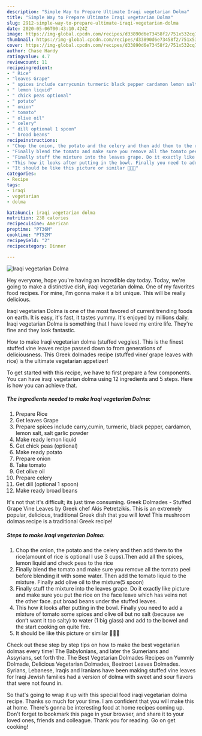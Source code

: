 ```yaml
---
description: "Simple Way to Prepare Ultimate Iraqi vegetarian Dolma"
title: "Simple Way to Prepare Ultimate Iraqi vegetarian Dolma"
slug: 2912-simple-way-to-prepare-ultimate-iraqi-vegetarian-dolma
date: 2020-05-06T00:43:10.424Z
image: https://img-global.cpcdn.com/recipes/d33890d6e73458f2/751x532cq70/iraqi-vegetarian-dolma-recipe-main-photo.jpg
thumbnail: https://img-global.cpcdn.com/recipes/d33890d6e73458f2/751x532cq70/iraqi-vegetarian-dolma-recipe-main-photo.jpg
cover: https://img-global.cpcdn.com/recipes/d33890d6e73458f2/751x532cq70/iraqi-vegetarian-dolma-recipe-main-photo.jpg
author: Chase Hardy
ratingvalue: 4.7
reviewcount: 11
recipeingredient:
- " Rice"
- "leaves Grape"
- " spices include carrycumin turmeric black pepper cardamon lemon salt salt garlic powder"
- " lemon liquid"
- " chick peas optional"
- " potato"
- " onion"
- " tomato"
- " olive oil"
- " celery"
- " dill optional 1 spoon"
- " broad beans"
recipeinstructions:
- "Chop the onion, the potato and the celery and then add them to the rice(amount of rice is optional I use 3 cups).Then add all the spices, lemon liquid and check peas to the rice"
- "Finally blend the tomato and make sure you remove all the tomato peel before blending it with some water. Then add the tomato liquid to the mixture. Finally add olive oil to the mixture(5 spoon)"
- "Finally stuff the mixture into the leaves grape. Do it exactly like picture and make sure you put the rice on the face leave which has veins not the other face. put broad beans under the stuffed leaves."
- "This how it looks after putting in the bowl. Finally you need to add a mixture of tomato some spices and olive oil but no salt (because we don’t want it too salty) to water (1 big glass) and add to the bowel and the start cooking on quite fire."
- "It should be like this picture or similar 👍🏻😍"
categories:
- Recipe
tags:
- iraqi
- vegetarian
- dolma

katakunci: iraqi vegetarian dolma 
nutrition: 238 calories
recipecuisine: American
preptime: "PT36M"
cooktime: "PT52M"
recipeyield: "2"
recipecategory: Dinner

---
```



![Iraqi vegetarian Dolma](https://img-global.cpcdn.com/recipes/d33890d6e73458f2/751x532cq70/iraqi-vegetarian-dolma-recipe-main-photo.jpg)

Hey everyone, hope you're having an incredible day today. Today, we're going to make a distinctive dish, iraqi vegetarian dolma. One of my favorites food recipes. For mine, I'm gonna make it a bit unique. This will be really delicious.

Iraqi vegetarian Dolma is one of the most favored of current trending foods on earth. It is easy, it's fast, it tastes yummy. It's enjoyed by millions daily. Iraqi vegetarian Dolma is something that I have loved my entire life. They're fine and they look fantastic.

How to make Iraqi vegetarian dolma (stuffed veggies). This is the finest stuffed vine leaves recipe passed down to from generations of deliciousness. This Greek dolmades recipe (stuffed vine/ grape leaves with rice) is the ultimate vegetarian appetizer!


To get started with this recipe, we have to first prepare a few components. You can have iraqi vegetarian dolma using 12 ingredients and 5 steps. Here is how you can achieve that.

<!--inarticleads1-->

##### The ingredients needed to make Iraqi vegetarian Dolma:

1. Prepare  Rice
1. Get leaves Grape
1. Prepare  spices include carry,cumin, turmeric, black pepper, cardamon, lemon salt, salt garlic powder
1. Make ready  lemon liquid
1. Get  chick peas (optional)
1. Make ready  potato
1. Prepare  onion
1. Take  tomato
1. Get  olive oil
1. Prepare  celery
1. Get  dill (optional 1 spoon)
1. Make ready  broad beans


It&#39;s not that it&#39;s difficult; its just time consuming. Greek Dolmades - Stuffed Grape Vine Leaves by Greek chef Akis Petretzikis. This is an extremely popular, delicious, traditional Greek dish that you will love! This mushroom dolmas recipe is a traditional Greek recipe! 

<!--inarticleads2-->

##### Steps to make Iraqi vegetarian Dolma:

1. Chop the onion, the potato and the celery and then add them to the rice(amount of rice is optional I use 3 cups).Then add all the spices, lemon liquid and check peas to the rice
1. Finally blend the tomato and make sure you remove all the tomato peel before blending it with some water. Then add the tomato liquid to the mixture. Finally add olive oil to the mixture(5 spoon)
1. Finally stuff the mixture into the leaves grape. Do it exactly like picture and make sure you put the rice on the face leave which has veins not the other face. put broad beans under the stuffed leaves.
1. This how it looks after putting in the bowl. Finally you need to add a mixture of tomato some spices and olive oil but no salt (because we don’t want it too salty) to water (1 big glass) and add to the bowel and the start cooking on quite fire.
1. It should be like this picture or similar 👍🏻😍


Check out these step by step tips on how to make the best vegetarian dolmas every time! The Babylonians, and later the Sumerians and Assyrians, set forth the. The Best Vegetarian Dolmades Recipes on Yummly Dolmade, Delicious Vegetarian Dolmades, Beetroot Leaves Dolmades. Syrians, Lebanese, Iraqis and Iranians have been making stuffed vine leaves for Iraqi Jewish families had a version of dolma with sweet and sour flavors that were not found in. 

So that's going to wrap it up with this special food iraqi vegetarian dolma recipe. Thanks so much for your time. I am confident that you will make this at home. There's gonna be interesting food at home recipes coming up. Don't forget to bookmark this page in your browser, and share it to your loved ones, friends and colleague. Thank you for reading. Go on get cooking!
